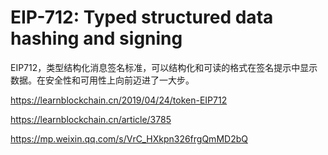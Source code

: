 # EIP-712: Typed structured data hashing and signing 

EIP712，类型结构化消息签名标准，可以结构化和可读的格式在签名提示中显示数据。在安全性和可用性上向前迈进了一大步。

https://learnblockchain.cn/2019/04/24/token-EIP712

https://learnblockchain.cn/article/3785

https://mp.weixin.qq.com/s/VrC_HXkpn326frgQmMD2bQ

